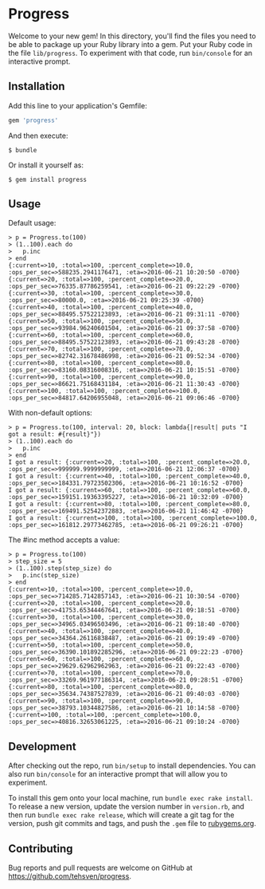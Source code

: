 # Progress

Welcome to your new gem! In this directory, you'll find the files you need to be able to package up your Ruby library into a gem. Put your Ruby code in the file `lib/progress`. To experiment with that code, run `bin/console` for an interactive prompt.

## Installation

Add this line to your application's Gemfile:

```ruby
gem 'progress'
```

And then execute:

    $ bundle

Or install it yourself as:

    $ gem install progress

## Usage

Default usage:
```
> p = Progress.to(100)
> (1..100).each do
>   p.inc
> end
{:current=>10, :total=>100, :percent_complete=>10.0, :ops_per_sec=>588235.2941176471, :eta=>2016-06-21 10:20:50 -0700}
{:current=>20, :total=>100, :percent_complete=>20.0, :ops_per_sec=>76335.87786259541, :eta=>2016-06-21 09:22:29 -0700}
{:current=>30, :total=>100, :percent_complete=>30.0, :ops_per_sec=>80000.0, :eta=>2016-06-21 09:25:39 -0700}
{:current=>40, :total=>100, :percent_complete=>40.0, :ops_per_sec=>88495.57522123893, :eta=>2016-06-21 09:31:11 -0700}
{:current=>50, :total=>100, :percent_complete=>50.0, :ops_per_sec=>93984.96240601504, :eta=>2016-06-21 09:37:58 -0700}
{:current=>60, :total=>100, :percent_complete=>60.0, :ops_per_sec=>88495.57522123893, :eta=>2016-06-21 09:43:28 -0700}
{:current=>70, :total=>100, :percent_complete=>70.0, :ops_per_sec=>82742.31678486998, :eta=>2016-06-21 09:52:34 -0700}
{:current=>80, :total=>100, :percent_complete=>80.0, :ops_per_sec=>83160.08316008316, :eta=>2016-06-21 10:15:51 -0700}
{:current=>90, :total=>100, :percent_complete=>90.0, :ops_per_sec=>86621.75168431184, :eta=>2016-06-21 11:30:43 -0700}
{:current=>100, :total=>100, :percent_complete=>100.0, :ops_per_sec=>84817.64206955048, :eta=>2016-06-21 09:06:46 -0700}
```

With non-default options:
```
> p = Progress.to(100, interval: 20, block: lambda{|result| puts "I got a result: #{result}"})
> (1..100).each do
>   p.inc
> end
I got a result: {:current=>20, :total=>100, :percent_complete=>20.0, :ops_per_sec=>999999.9999999999, :eta=>2016-06-21 12:06:37 -0700}
I got a result: {:current=>40, :total=>100, :percent_complete=>40.0, :ops_per_sec=>184331.79723502306, :eta=>2016-06-21 10:16:52 -0700}
I got a result: {:current=>60, :total=>100, :percent_complete=>60.0, :ops_per_sec=>159151.19363395227, :eta=>2016-06-21 10:32:09 -0700}
I got a result: {:current=>80, :total=>100, :percent_complete=>80.0, :ops_per_sec=>169491.52542372883, :eta=>2016-06-21 11:46:42 -0700}
I got a result: {:current=>100, :total=>100, :percent_complete=>100.0, :ops_per_sec=>161812.29773462785, :eta=>2016-06-21 09:26:21 -0700}
```


The #inc method accepts a value:
```
> p = Progress.to(100)
> step_size = 5
> (1..100).step(step_size) do
>   p.inc(step_size)
> end
{:current=>10, :total=>100, :percent_complete=>10.0, :ops_per_sec=>714285.7142857143, :eta=>2016-06-21 10:30:54 -0700}
{:current=>20, :total=>100, :percent_complete=>20.0, :ops_per_sec=>41753.65344467641, :eta=>2016-06-21 09:18:51 -0700}
{:current=>30, :total=>100, :percent_complete=>30.0, :ops_per_sec=>34965.03496503496, :eta=>2016-06-21 09:18:40 -0700}
{:current=>40, :total=>100, :percent_complete=>40.0, :ops_per_sec=>34364.26116838487, :eta=>2016-06-21 09:19:49 -0700}
{:current=>50, :total=>100, :percent_complete=>50.0, :ops_per_sec=>36390.101892285296, :eta=>2016-06-21 09:22:23 -0700}
{:current=>60, :total=>100, :percent_complete=>60.0, :ops_per_sec=>29629.62962962963, :eta=>2016-06-21 09:22:43 -0700}
{:current=>70, :total=>100, :percent_complete=>70.0, :ops_per_sec=>33269.961977186314, :eta=>2016-06-21 09:28:51 -0700}
{:current=>80, :total=>100, :percent_complete=>80.0, :ops_per_sec=>35634.74387527839, :eta=>2016-06-21 09:40:03 -0700}
{:current=>90, :total=>100, :percent_complete=>90.0, :ops_per_sec=>38793.10344827586, :eta=>2016-06-21 10:14:58 -0700}
{:current=>100, :total=>100, :percent_complete=>100.0, :ops_per_sec=>40816.32653061225, :eta=>2016-06-21 09:10:24 -0700}
```

## Development

After checking out the repo, run `bin/setup` to install dependencies. You can also run `bin/console` for an interactive prompt that will allow you to experiment.

To install this gem onto your local machine, run `bundle exec rake install`. To release a new version, update the version number in `version.rb`, and then run `bundle exec rake release`, which will create a git tag for the version, push git commits and tags, and push the `.gem` file to [rubygems.org](https://rubygems.org).

## Contributing

Bug reports and pull requests are welcome on GitHub at https://github.com/tehsven/progress.


